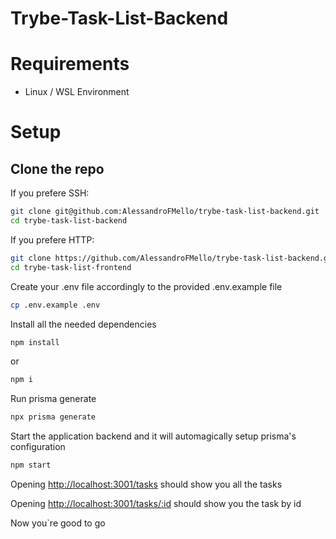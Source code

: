 # Trybe-Task-List-Backend

# Requirements
* Linux / WSL Environment

# Setup
## Clone the repo
If you prefere SSH:
```bash
git clone git@github.com:AlessandroFMello/trybe-task-list-backend.git
cd trybe-task-list-backend
```
If you prefere HTTP:
```bash
git clone https://github.com/AlessandroFMello/trybe-task-list-backend.git
cd trybe-task-list-frontend
```

Create your .env file accordingly to the provided .env.example file
```bash
cp .env.example .env
```

Install all the needed dependencies
```bash
npm install
```
or
```bash
npm i
```

Run prisma generate
```bash
npx prisma generate
```

Start the application backend and it will automagically setup prisma's configuration
```bash
npm start
```

Opening [http://localhost:3001/tasks](http://localhost:3001/tasks) should show you all the tasks


Opening [http://localhost:3001/tasks/:id](http://localhost:3001/tasks/:id) should show you the task by id

Now you`re good to go
